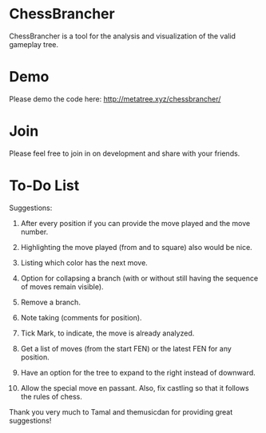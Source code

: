 # ChessBrancher
ChessBrancher is a tool for the analysis and visualization of the valid gameplay tree.

# Demo
Please demo the code here: http://metatree.xyz/chessbrancher/

# Join
Please feel free to join in on development and share with your friends.

# To-Do List
Suggestions:

1. After every position if you can provide the move played and the move number.

2. Highlighting the move played (from and to square) also would be nice.

3. Listing which color has the next move.

4. Option for collapsing a branch (with or without still having the sequence of moves remain visible).

5. Remove a branch.

6. Note taking (comments for position).

7. Tick Mark, to indicate, the move is already analyzed. 

8. Get a list of moves (from the start FEN) or the latest FEN for  any position.

9. Have an option for the tree to expand to the right instead of downward.

10. Allow the special move en passant.  Also, fix castling so that it follows the rules of chess.

Thank you very much to Tamal and themusicdan for providing great suggestions!
